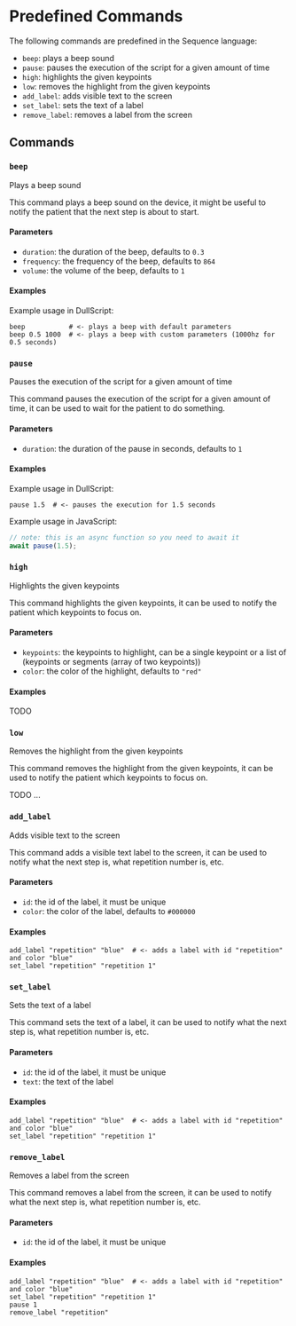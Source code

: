 # Predefined Commands

The following commands are predefined in the Sequence language:
 - `beep`: plays a beep sound
 - `pause`: pauses the execution of the script for a given amount of time
 - `high`: highlights the given keypoints
 - `low`: removes the highlight from the given keypoints
 - `add_label`: adds visible text to the screen
 - `set_label`: sets the text of a label
 - `remove_label`: removes a label from the screen

## Commands

### `beep`
Plays a beep sound

This command plays a beep sound on the device, it might be useful to notify the patient that the next step is about to start.

#### Parameters
 - `duration`: the duration of the beep, defaults to `0.3`
 - `frequency`: the frequency of the beep, defaults to `864`
 - `volume`: the volume of the beep, defaults to `1`

#### Examples
Example usage in DullScript:
```dullscript
beep           # <- plays a beep with default parameters
beep 0.5 1000  # <- plays a beep with custom parameters (1000hz for 0.5 seconds)
```

### `pause`
Pauses the execution of the script for a given amount of time

This command pauses the execution of the script for a given amount of time, it can be used to wait for the patient to do something.

#### Parameters
 - `duration`: the duration of the pause in seconds, defaults to `1`

#### Examples
Example usage in DullScript:
```dullscript
pause 1.5  # <- pauses the execution for 1.5 seconds
```

Example usage in JavaScript:
```javascript
// note: this is an async function so you need to await it
await pause(1.5);
```

### `high`
Highlights the given keypoints

This command highlights the given keypoints, it can be used to notify the patient which keypoints to focus on.

#### Parameters
 - `keypoints`: the keypoints to highlight, can be a single keypoint or a list of (keypoints or segments (array of two keypoints))
 - `color`: the color of the highlight, defaults to `"red"`

#### Examples
TODO

### `low`
Removes the highlight from the given keypoints

This command removes the highlight from the given keypoints, it can be used to notify the patient which keypoints to focus on.

TODO ...

### `add_label`
Adds visible text to the screen

This command adds a visible text label to the screen, it can be used to notify what the next step is, what repetition number is, etc.

#### Parameters
 - `id`: the id of the label, it must be unique
 - `color`: the color of the label, defaults to `#000000`

#### Examples
```dullscript
add_label "repetition" "blue"  # <- adds a label with id "repetition" and color "blue"
set_label "repetition" "repetition 1"
```

### `set_label`
Sets the text of a label

This command sets the text of a label, it can be used to notify what the next step is, what repetition number is, etc.

#### Parameters
 - `id`: the id of the label, it must be unique
 - `text`: the text of the label

#### Examples
```dullscript
add_label "repetition" "blue"  # <- adds a label with id "repetition" and color "blue"
set_label "repetition" "repetition 1"
```

### `remove_label`
Removes a label from the screen

This command removes a label from the screen, it can be used to notify what the next step is, what repetition number is, etc.

#### Parameters
 - `id`: the id of the label, it must be unique

#### Examples
```dullscript
add_label "repetition" "blue"  # <- adds a label with id "repetition" and color "blue"
set_label "repetition" "repetition 1"
pause 1
remove_label "repetition"
```

